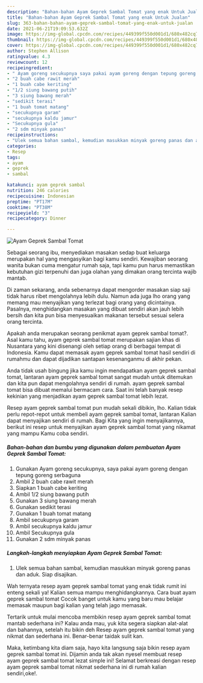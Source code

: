 ```yaml
---
description: "Bahan-bahan Ayam Geprek Sambal Tomat yang enak Untuk Jualan"
title: "Bahan-bahan Ayam Geprek Sambal Tomat yang enak Untuk Jualan"
slug: 363-bahan-bahan-ayam-geprek-sambal-tomat-yang-enak-untuk-jualan
date: 2021-06-21T19:09:53.632Z
image: https://img-global.cpcdn.com/recipes/449399f550d001d1/680x482cq70/ayam-geprek-sambal-tomat-foto-resep-utama.jpg
thumbnail: https://img-global.cpcdn.com/recipes/449399f550d001d1/680x482cq70/ayam-geprek-sambal-tomat-foto-resep-utama.jpg
cover: https://img-global.cpcdn.com/recipes/449399f550d001d1/680x482cq70/ayam-geprek-sambal-tomat-foto-resep-utama.jpg
author: Stephen Allison
ratingvalue: 4.3
reviewcount: 12
recipeingredient:
- " Ayam goreng secukupnya saya pakai ayam goreng dengan tepung goreng serbaguna"
- "2 buah cabe rawit merah"
- "1 buah cabe keriting"
- "1/2 siung bawang putih"
- "3 siung bawang merah"
- "sedikit terasi"
- "1 buah tomat matang"
- "secukupnya garam"
- "secukupnya kaldu jamur"
- "Secukupnya gula"
- "2 sdm minyak panas"
recipeinstructions:
- "Ulek semua bahan sambal, kemudian masukkan minyak goreng panas dan aduk. Siap disajikan."
categories:
- Resep
tags:
- ayam
- geprek
- sambal

katakunci: ayam geprek sambal 
nutrition: 246 calories
recipecuisine: Indonesian
preptime: "PT17M"
cooktime: "PT38M"
recipeyield: "3"
recipecategory: Dinner

---
```



![Ayam Geprek Sambal Tomat](https://img-global.cpcdn.com/recipes/449399f550d001d1/680x482cq70/ayam-geprek-sambal-tomat-foto-resep-utama.jpg)

Sebagai seorang ibu, menyediakan masakan sedap buat keluarga merupakan hal yang mengasyikan bagi kamu sendiri. Kewajiban seorang  wanita bukan cuma mengatur rumah saja, tapi kamu pun harus memastikan kebutuhan gizi terpenuhi dan juga olahan yang dimakan orang tercinta wajib mantab.

Di zaman  sekarang, anda sebenarnya dapat mengorder masakan siap saji tidak harus ribet mengolahnya lebih dulu. Namun ada juga lho orang yang memang mau menyajikan yang terlezat bagi orang yang dicintainya. Pasalnya, menghidangkan masakan yang dibuat sendiri akan jauh lebih bersih dan kita pun bisa menyesuaikan makanan tersebut sesuai selera orang tercinta. 



Apakah anda merupakan seorang penikmat ayam geprek sambal tomat?. Asal kamu tahu, ayam geprek sambal tomat merupakan sajian khas di Nusantara yang kini disenangi oleh setiap orang di berbagai tempat di Indonesia. Kamu dapat memasak ayam geprek sambal tomat hasil sendiri di rumahmu dan dapat dijadikan santapan kesenanganmu di akhir pekan.

Anda tidak usah bingung jika kamu ingin mendapatkan ayam geprek sambal tomat, lantaran ayam geprek sambal tomat sangat mudah untuk ditemukan dan kita pun dapat mengolahnya sendiri di rumah. ayam geprek sambal tomat bisa dibuat memalui bermacam cara. Saat ini telah banyak resep kekinian yang menjadikan ayam geprek sambal tomat lebih lezat.

Resep ayam geprek sambal tomat pun mudah sekali dibikin, lho. Kalian tidak perlu repot-repot untuk membeli ayam geprek sambal tomat, lantaran Kalian dapat menyajikan sendiri di rumah. Bagi Kita yang ingin menyajikannya, berikut ini resep untuk menyajikan ayam geprek sambal tomat yang nikamat yang mampu Kamu coba sendiri.

<!--inarticleads1-->

##### Bahan-bahan dan bumbu yang digunakan dalam pembuatan Ayam Geprek Sambal Tomat:

1. Gunakan  Ayam goreng secukupnya, saya pakai ayam goreng dengan tepung goreng serbaguna
1. Ambil 2 buah cabe rawit merah
1. Siapkan 1 buah cabe keriting
1. Ambil 1/2 siung bawang putih
1. Gunakan 3 siung bawang merah
1. Gunakan sedikit terasi
1. Gunakan 1 buah tomat matang
1. Ambil secukupnya garam
1. Ambil secukupnya kaldu jamur
1. Ambil Secukupnya gula
1. Gunakan 2 sdm minyak panas




<!--inarticleads2-->

##### Langkah-langkah menyiapkan Ayam Geprek Sambal Tomat:

1. Ulek semua bahan sambal, kemudian masukkan minyak goreng panas dan aduk. Siap disajikan.




Wah ternyata resep ayam geprek sambal tomat yang enak tidak rumit ini enteng sekali ya! Kalian semua mampu menghidangkannya. Cara buat ayam geprek sambal tomat Cocok banget untuk kamu yang baru mau belajar memasak maupun bagi kalian yang telah jago memasak.

Tertarik untuk mulai mencoba membikin resep ayam geprek sambal tomat mantab sederhana ini? Kalau anda mau, yuk kita segera siapkan alat-alat dan bahannya, setelah itu bikin deh Resep ayam geprek sambal tomat yang nikmat dan sederhana ini. Benar-benar taidak sulit kan. 

Maka, ketimbang kita diam saja, hayo kita langsung saja bikin resep ayam geprek sambal tomat ini. Dijamin anda tak akan nyesel membuat resep ayam geprek sambal tomat lezat simple ini! Selamat berkreasi dengan resep ayam geprek sambal tomat nikmat sederhana ini di rumah kalian sendiri,oke!.

